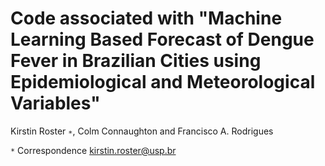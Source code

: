 # Code associated with "Machine Learning Based Forecast of Dengue Fever in Brazilian Cities using Epidemiological and Meteorological Variables"


Kirstin Roster `∗`, Colm Connaughton and Francisco A. Rodrigues

`*` Correspondence kirstin.roster@usp.br

